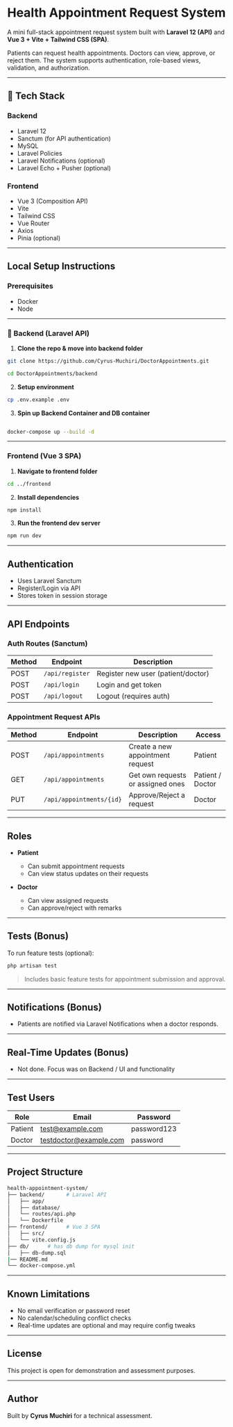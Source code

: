 # Health Appointment Request System

A mini full-stack appointment request system built with **Laravel 12 (API)** and **Vue 3 + Vite + Tailwind CSS (SPA)**.

Patients can request health appointments. Doctors can view, approve, or reject them. The system supports authentication, role-based views, validation, and authorization.

---

## 🚀 Tech Stack

### Backend
- Laravel 12
- Sanctum (for API authentication)
- MySQL
- Laravel Policies
- Laravel Notifications (optional)
- Laravel Echo + Pusher (optional)

### Frontend
- Vue 3 (Composition API)
- Vite
- Tailwind CSS
- Vue Router
- Axios
- Pinia (optional)

---

##  Local Setup Instructions

### Prerequisites
- Docker
- Node

---

### 🔧 Backend (Laravel API)

1. **Clone the repo & move into backend folder**
```bash
git clone https://github.com/Cyrus-Muchiri/DoctorAppointments.git

cd DoctorAppointments/backend
```


2. **Setup environment**
```bash
cp .env.example .env
```

3. **Spin up Backend Container and DB container**
```bash

docker-compose up --build -d
```


---

###  Frontend (Vue 3 SPA)

1. **Navigate to frontend folder**
```bash
cd ../frontend
```

2. **Install dependencies**
```bash
npm install
```

3. **Run the frontend dev server**
```bash
npm run dev
```

---

##  Authentication

- Uses Laravel Sanctum
- Register/Login via API
- Stores token in session storage

---

##  API Endpoints

### Auth Routes (Sanctum)
| Method | Endpoint | Description |
|--------|----------|-------------|
| POST   | `/api/register` | Register new user (patient/doctor) |
| POST   | `/api/login`    | Login and get token |
| POST   | `/api/logout`   | Logout (requires auth) |

### Appointment Request APIs

| Method | Endpoint | Description | Access |
|--------|----------|-------------|--------|
| POST   | `/api/appointments`       | Create a new appointment request | Patient |
| GET    | `/api/appointments`       | Get own requests or assigned ones | Patient / Doctor |
| PUT    | `/api/appointments/{id}`  | Approve/Reject a request | Doctor |

---

##  Roles

- **Patient**
  - Can submit appointment requests
  - Can view status updates on their requests

- **Doctor**
  - Can view assigned requests
  - Can approve/reject with remarks

---

##  Tests (Bonus)

To run feature tests (optional):

```bash
php artisan test
```

> Includes basic feature tests for appointment submission and approval.

---

##  Notifications (Bonus)

- Patients are notified via Laravel Notifications when a doctor responds.

---

## Real-Time Updates (Bonus)

- Not done. Focus was on Backend / UI and functionality

---

##  Test Users



| Role    | Email               | Password  |
|---------|---------------------|-----------|
| Patient | test@example.com    | password123  |
| Doctor  | testdoctor@example.com  | password  |



---

##  Project Structure

```bash
health-appointment-system/
├── backend/       # Laravel API
│   ├── app/
│   ├── database/
│   └── routes/api.php
│   └── Dockerfile
├── frontend/      # Vue 3 SPA
│   ├── src/
│   └── vite.config.js
├── db/      # has db dump for mysql init
│   ├── db-dump.sql
|── README.md
└── docker-compose.yml
```

---

## Known Limitations

- No email verification or password reset
- No calendar/scheduling conflict checks
- Real-time updates are optional and may require config tweaks

---

##  License

This project is open for demonstration and assessment purposes.

---

## Author

Built by **Cyrus Muchiri** for a technical assessment.
